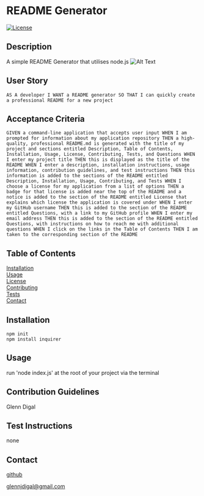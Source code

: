 # README Generator

  [![License](https://img.shields.io/badge/License-MIT-yellow.svg)](https://opensource.org/licenses/MIT)

## Description

A simple README Generator that utilises node.js
![Alt Text]()

## User Story
``
AS A developer
I WANT a README generator
SO THAT I can quickly create a professional README for a new project
``

## Acceptance Criteria 
``
GIVEN a command-line application that accepts user input
WHEN I am prompted for information about my application repository
THEN a high-quality, professional README.md is generated with the title of my project and sections entitled Description, Table of Contents, Installation, Usage, License, Contributing, Tests, and Questions
WHEN I enter my project title
THEN this is displayed as the title of the README
WHEN I enter a description, installation instructions, usage information, contribution guidelines, and test instructions
THEN this information is added to the sections of the README entitled Description, Installation, Usage, Contributing, and Tests
WHEN I choose a license for my application from a list of options
THEN a badge for that license is added near the top of the README and a notice is added to the section of the README entitled License that explains which license the application is covered under
WHEN I enter my GitHub username
THEN this is added to the section of the README entitled Questions, with a link to my GitHub profile
WHEN I enter my email address
THEN this is added to the section of the README entitled Questions, with instructions on how to reach me with additional questions
WHEN I click on the links in the Table of Contents
THEN I am taken to the corresponding section of the README
``

## Table of Contents
[Installation](#Installation)  
[Usage](#Usage)  
[License](#License)  
[Contributing](#Contribution-Guidelines)  
[Tests](#How-To-Test)  
[Contact](#Contact)

## Installation

```
npm init
npm install inquirer
```

## Usage

run 'node index.js' at the root of your project via the terminal

## Contribution Guidelines

Glenn Digal

## Test Instructions

none

## Contact

[github](https://github.com/gd741)

glennjdigal@gmail.com  

